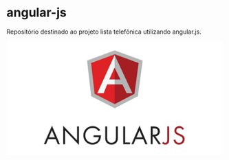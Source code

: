 # angular-js
Repositório destinado ao projeto lista telefônica utilizando angular.js.

![](images/angularjs.png?raw=true)
